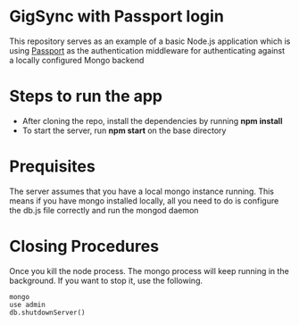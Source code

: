 GigSync with Passport login 
==============

This repository serves as an example of a basic Node.js application which is using [Passport](http://passportjs.org/) as the authentication middleware for authenticating against a locally configured Mongo backend

Steps to run the app
=====================
* After cloning the repo, install the dependencies by running **npm install**
* To start the server, run **npm start** on the base directory

Prequisites
============
The server assumes that you have a local mongo instance running. This means if you have mongo installed locally, all you need to do is configure the db.js file correctly and run the mongod daemon

Closing Procedures
============
Once you kill the node process. The mongo process will keep running in the background. If you want to stop it, use the following. 
```
mongo
use admin
db.shutdownServer()

```

